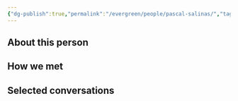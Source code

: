 ```yaml
---
{"dg-publish":true,"permalink":"/evergreen/people/pascal-salinas/","tags":["people"]}
---
```


## About this person


## How we met


## Selected conversations

